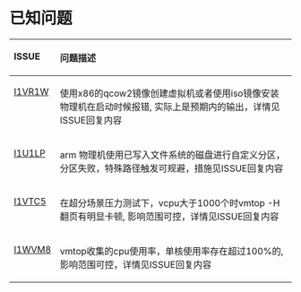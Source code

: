 # 已知问题<a name="ZH-CN_TOPIC_0225731124"></a>
<table>
    <thead align="left">
        <tr id="row104971596432">
            <th class="cellrowborder" valign="top" width="9.66%" id="mcps1.2.3.1.1">
                <p id="p1649720994313"><a name="p1649720994313"></a><a name="p1649720994313"></a>ISSUE</p>
            </th>
            <th class="cellrowborder" valign="top" width="90.34%" id="mcps1.2.3.1.2">
                <p id="p8497129114312"><a name="p8497129114312"></a><a name="p8497129114312"></a>问题描述</p>
            </th>
        </tr>
    </thead>
    <tbody>
        <tr id="row449716974316">
            <td class="cellrowborder" valign="top" width="9.66%" headers="mcps1.2.3.1.1 ">
                <p id="p34974920436"><a name="p34974920436"></a><a name="p34974920436"></a><a
                        href="https://gitee.com/open_euler/dashboard/issues?id=I1VR1W" target="_blank"
                        rel="noopener noreferrer">I1VR1W</a></p>
            </td>
            <td class="cellrowborder" valign="top" width="90.34%" headers="mcps1.2.3.1.2 ">
                <p id="p74971293436"><a name="p74971293436"></a><a
                        name="p74971293436"></a><span>使用x86的qcow2镜像创建虚拟机或者使用iso镜像安装物理机在启动时候报错,
                        实际上是预期内的输出，详情见ISSUE回复内容</span></p>
            </td>
        </tr>
        <tr id="row449716974316">
            <td class="cellrowborder" valign="top" width="9.66%" headers="mcps1.2.3.1.1 ">
                <p id="p34974920436"><a name="p34974920436"></a><a name="p34974920436"></a><a
                        href="https://gitee.com/open_euler/dashboard/issues?id=I1U1LP" target="_blank"
                        rel="noopener noreferrer">I1U1LP</a></p>
            </td>
            <td class="cellrowborder" valign="top" width="90.34%" headers="mcps1.2.3.1.2 ">
                <p id="p74971293436"><a name="p74971293436"></a><a name="p74971293436"></a><span>arm
                        物理机使用已写入文件系统的磁盘进行自定义分区，分区失败，特殊路径触发可规避，措施见ISSUE回复内容</span></p>
            </td>
        </tr>
        <tr id="row449716974316">
            <td class="cellrowborder" valign="top" width="9.66%" headers="mcps1.2.3.1.1 ">
                <p id="p34974920436"><a name="p34974920436"></a><a name="p34974920436"></a><a
                        href="https://gitee.com/open_euler/dashboard/issues?id=I1VTC5" target="_blank"
                        rel="noopener noreferrer">I1VTC5</a></p>
            </td>
            <td class="cellrowborder" valign="top" width="90.34%" headers="mcps1.2.3.1.2 ">
                <p id="p74971293436"><a name="p74971293436"></a><a
                        name="p74971293436"></a><span>在超分场景压力测试下，vcpu大于1000个时vmtop -H翻页有明显卡顿, 影响范围可控，详情见ISSUE回复内容</span>
                </p>
            </td>
        </tr>
        <tr id="row449716974316">
            <td class="cellrowborder" valign="top" width="9.66%" headers="mcps1.2.3.1.1 ">
                <p id="p34974920436"><a name="p34974920436"></a><a name="p34974920436"></a><a
                        href="https://gitee.com/open_euler/dashboard/issues?id=I1WVM8" target="_blank"
                        rel="noopener noreferrer">I1WVM8</a></p>
            </td>
            <td class="cellrowborder" valign="top" width="90.34%" headers="mcps1.2.3.1.2 ">
                <p id="p74971293436"><a name="p74971293436"></a><a
                        name="p74971293436"></a><span>vmtop收集的cpu使用率，单核使用率存在超过100%的, 影响范围可控，详情见ISSUE回复内容</span></p>
            </td>
        </tr>
    </tbody>
</table>

